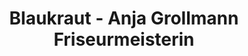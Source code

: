 ---
title: "Blaukraut - Anja Grollmann Friseurmeisterin"
url: /duesseldorf/blaukraut-anja-grollmann-friseurmeisterin/
shop: Friseur
---